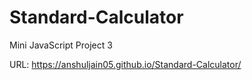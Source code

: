 # Standard-Calculator
Mini JavaScript Project 3

URL: https://anshuljain05.github.io/Standard-Calculator/
